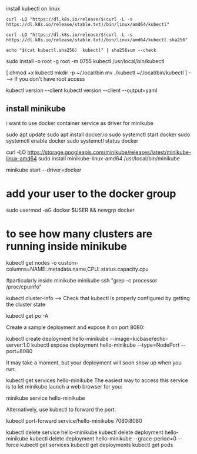 install kubectl on linux
```
curl -LO "https://dl.k8s.io/release/$(curl -L -s https://dl.k8s.io/release/stable.txt)/bin/linux/amd64/kubectl"
```
```
curl -LO "https://dl.k8s.io/release/$(curl -L -s https://dl.k8s.io/release/stable.txt)/bin/linux/amd64/kubectl.sha256"
```
```
echo "$(cat kubectl.sha256)  kubectl" | sha256sum --check
```
sudo install -o root -g root -m 0755 kubectl /usr/local/bin/kubectl

[ chmod +x kubectl
mkdir -p ~/.local/bin
mv ./kubectl ~/.local/bin/kubectl ] ---> if you don't have root access

kubectl version --client
kubectl version --client --output=yaml

## install minikube
i want to use docker container service as driver for minikube

sudo apt update
sudo apt install docker.io
sudo systemctl start docker
sudo systemctl enable docker
sudo systemctl status docker

curl -LO https://storage.googleapis.com/minikube/releases/latest/minikube-linux-amd64
sudo install minikube-linux-amd64 /usr/local/bin/minikube


minikube start --driver=docker

# add your user to the docker group

sudo usermod -aG docker $USER && newgrp docker


# to see how many clusters are running  inside minikube

kubectl get nodes -o custom-columns=NAME:.metadata.name,CPU:.status.capacity.cpu

#particularly inside minikube
minikube ssh "grep -c processor /proc/cpuinfo"

kubectl cluster-info --> Check that kubectl is properly configured by getting the cluster state

kubectl get po -A

Create a sample deployment and expose it on port 8080:

kubectl create deployment hello-minikube --image=kicbase/echo-server:1.0
kubectl expose deployment hello-minikube --type=NodePort --port=8080

It may take a moment, but your deployment will soon show up when you run:

kubectl get services hello-minikube
The easiest way to access this service is to let minikube launch a web browser for you:

minikube service hello-minikube

Alternatively, use kubectl to forward the port:

kubectl port-forward service/hello-minikube 7080:8080


kubectl delete service hello-minikube
kubectl delete deployment hello-minikube
kubectl delete deployment hello-minikube --grace-period=0 --force
kubectl get services
kubectl get deployments
kubectl get pods
